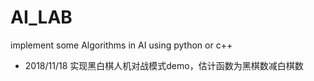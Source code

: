 # AI_LAB
implement some Algorithms in AI using python or c++



* 2018/11/18 实现黑白棋人机对战模式demo，估计函数为黑棋数减白棋数